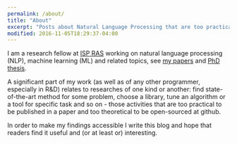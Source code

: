 ```yaml
---
permalink: /about/
title: "About"
excerpt: "Posts about Natural Language Processing that are too practical to be published in a paper and too theoretical to be open-sourced at github"
modified: 2016-11-05T18:29:37-04:00
---
```


I am a research fellow at [ISP RAS](http://www.ispras.ru/en/) working on natural language processing (NLP), machine learning (ML) and related topics, see [my papers](https://scholar.google.ru/citations?user=hn1AfAYAAAAJ&hl=en) and [PhD thesis](http://www.ispras.ru/en/publications/2015/methods_and_software_for_terminology_extraction_from_domain_specific_text_collection/). 

A significant part of my work (as well as of any other programmer, especially in R&D) relates to researches of one kind or another: find state-of-the-art method for some problem, choose a library, tune an algorithm or a tool for specific task and so on - those activities that are too practical to be published in a paper and too theoretical to be open-sourced at github.

In order to make my findings accessible I write this blog and hope that readers find it useful and (or at least or) interesting.